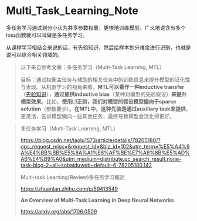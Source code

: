 # Multi_Task_Learning_Note

多任务学习通过划分小认为共享参数权重，更快地训练模型。广义地说含有多个loss函数就可以叫做是多任务学习。

从课程学习相结合来说的话，有先验知识，然后给样本划分难度进行识别，也就是说可以结合相关领域的。

> 以下来自参考文章：多任务学习（Multi-Task Learning, MTL）
>
> 目标：通过权衡主任务与辅助的相关任务中的训练信息来提升模型的泛化性与表现。从机器学习的视角来看，**MTL可以看作一种inductive transfer**（[先验知识](https://so.csdn.net/so/search?q=先验知识&spm=1001.2101.3001.7020)），**通过提供inductive bias**（某种对模型的先验假设）**来提升模型效果**。比如，**使用L1正则，我们对模型的假设模型偏向于sparse solution**（参数要少）。**在MTL中，这种先验是通过auxiliary task来提供**，更灵活，告诉模型偏向一些其他任务，最终导致模型会泛化得更好。

> 多任务学习（Multi-Task Learning, MTL）
>
> https://blog.csdn.net/laolu1573/article/details/78205180/?ops_request_misc=&request_id=&biz_id=102&utm_term=%E5%A4%9A%E4%BB%BB%E5%8A%A1%E8%AF%BE%E7%A8%8B%E5%AD%A6%E4%B9%A0&utm_medium=distribute.pc_search_result.none-task-blog-2~all~sobaiduweb~default-6-78205180.142
>
> Multi-task Learning(Review)多任务学习概述
>
> https://zhuanlan.zhihu.com/p/59413549
>
> **An Overview of Multi-Task Learning in Deep Neural Networks**
>
> https://arxiv.org/abs/1706.0509